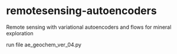 # remotesensing-autoencoders
Remote sensing with variational autoencoders and flows for mineral exploration

run file
    ae_geochem_ver_04.py
